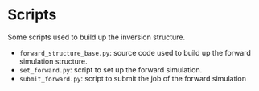 # Scripts

Some scripts used to build up the inversion structure.

- `forward_structure_base.py`: source code used to build up the forward simulation structure.
- `set_forward.py`: script to set up the forward simulation.
- `submit_forward.py`: script to submit the job of the forward simulation
